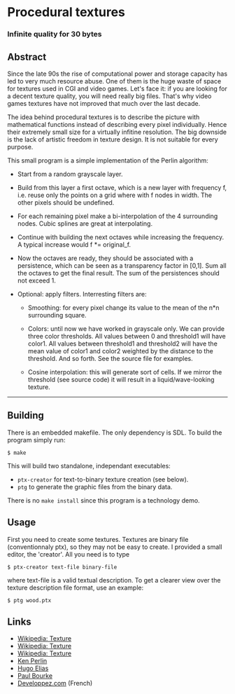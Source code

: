 # Procedural textures
### Infinite quality for 30 bytes

## Abstract

Since the late 90s the rise of computational power and storage capacity has led
to very much resource abuse. One of them is the huge waste of space for textures
used in CGI and video games. Let's face it: if you are looking for a decent
texture quality, you will need really big files. That's why video games textures
have not improved that much over the last decade.

The idea behind procedural textures is to describe the picture with mathematical
functions instead of describing every pixel individually. Hence their extremely
small size for a virtually infitine resolution. The big downside is the lack of
artistic freedom in texture design. It is not suitable for every purpose.


This small program is a simple implementation of the Perlin algorithm:

* Start from a random grayscale layer.

* Build from this layer a first octave, which is a new layer with frequency f,
  i.e. reuse only the points on a grid where with f nodes in width. The other
  pixels should be undefined.

* For each remaining pixel make a bi-interpolation of the 4 surrounding
  nodes. Cubic splines are great at interpolating.

* Continue with building the next octaves while increasing the frequency. A
  typical increase would  f *= original_f.

* Now the octaves are ready, they should be associated with a persistence, which
  can be seen as a transparency factor in [0,1]. Sum all the octaves to get the
  final result. The sum of the persistences should not exceed 1.

* Optional: apply filters. Interresting filters are:

  - Smoothing: for every pixel change its value to the mean of the n*n
    surrounding square.

  - Colors: until now we have worked in grayscale only. We can provide three
    color thresholds. All values between 0 and threshold1 will have color1. All
    values between threshold1 and threshold2 will have the mean value of color1
    and color2 weighted by the distance to the threshold. And so forth. See the
    source file for examples.

  - Cosine interpolation: this will generate sort of cells. If we mirror the
    threshold (see source code) it will result in a liquid/wave-looking texture.


--------------------------------------------------------------------------------

## Building

There is an embedded makefile. The only dependency is SDL. To build the program
simply run:

	$ make

This will build two standalone, independant executables:

* `ptx-creator` for text-to-binary texture creation (see below).
* `ptg` to generate the graphic files from the binary data.

There is no `make install` since this program is a technology demo.

## Usage

First you need to create some textures. Textures are binary file (conventionnaly
ptx), so they may not be easy to create. I provided a small editor, the
'creator'. All you need is to type

	$ ptx-creator text-file binary-file

where text-file is a valid textual description. To get a clearer view over the
texture description file format, use an example:

	$ ptg wood.ptx

## Links

* [Wikipedia: Texture](http://en.wikipedia.org/wiki/Procedural_texture)
* [Wikipedia: Texture](http://en.wikipedia.org/wiki/Texture_synthesis)
* [Wikipedia: Texture](http://en.wikipedia.org/wiki/Perlin_noise)
* [Ken Perlin](http://www.noisemachine.com/talk1/4.html)
* [Hugo Elias](http://freespace.virgin.net/hugo.elias/models/m_perlin.htm)
* [Paul Bourke](http://paulbourke.net/texture_colour/perlin/)
* [Developpez.com](http://khayyam.developpez.com/articles/algo/perlin/) (French)
